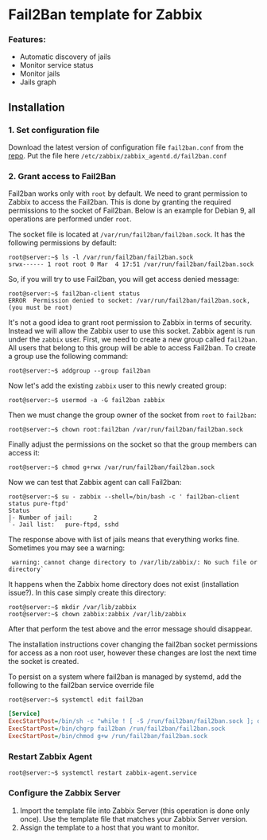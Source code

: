 # Fail2Ban template for Zabbix
### Features:

- Automatic discovery of jails
- Monitor service status
- Monitor jails
- Jails graph

## Installation
### 1. Set configuration file
Download the latest version of configuration file `fail2ban.conf` from the [repo](https://github.com/hermanekt/zabbix-fail2ban-discovery-). Put the file here `/etc/zabbix/zabbix_agentd.d/fail2ban.conf`

### 2. Grant access to Fail2Ban
Fail2ban works only with `root` by default. We need to grant permission to Zabbix to access the Fail2ban. This is done by granting the required permissions to the socket of Fail2ban. Below is an example for Debian 9, all operations are performed under `root`. 

The socket file is located at `/var/run/fail2ban/fail2ban.sock`. It has the following permissions by default:

```console
root@server:~$ ls -l /var/run/fail2ban/fail2ban.sock
srwx------ 1 root root 0 Mar  4 17:51 /var/run/fail2ban/fail2ban.sock
```

So, if you will try to use Fail2ban, you will get access denied message:

```console
root@server:~$ fail2ban-client status
ERROR  Permission denied to socket: /var/run/fail2ban/fail2ban.sock, (you must be root)
```

It's not a good idea to grant root permission to Zabbix in terms of security. Instead we will allow the Zabbix user to use this socket. Zabbix agent is run under the `zabbix` user. First, we need to create a new group called `fail2ban`. All users that belong to this group will be able to access Fail2ban. To create a group use the following command:

```console
root@server:~$ addgroup --group fail2ban
```

Now let's add the existing `zabbix` user to this newly created group:

```console
root@server:~$ usermod -a -G fail2ban zabbix
```

Then we must change the group owner of the socket from `root` to `fail2ban`:

```console
root@server:~$ chown root:fail2ban /var/run/fail2ban/fail2ban.sock
```

Finally adjust the permissions on the socket so that the group members can access it:

```console
root@server:~$ chmod g+rwx /var/run/fail2ban/fail2ban.sock
```

Now we can test that Zabbix agent can call Fail2ban:

```console
root@server:~$ su - zabbix --shell=/bin/bash -c ' fail2ban-client status pure-ftpd'
Status
|- Number of jail:      2
`- Jail list:   pure-ftpd, sshd
```

The response above with list of jails means that everything works fine. Sometimes you may see a warning:

```
 warning: cannot change directory to /var/lib/zabbix/: No such file or directory`
```

It happens when the Zabbix home directory does not exist (installation issue?). In this case simply create this directory:

```console
root@server:~$ mkdir /var/lib/zabbix
root@server:~$ chown zabbix:zabbix /var/lib/zabbix
```

After that perform the test above and the error message should disappear.

The installation instructions cover changing the fail2ban socket permissions for access as a non root user, however these changes are lost the next time the socket is created.

To persist on a system where fail2ban is managed by systemd, add the following to the fail2ban service override file

```console
root@server:~$ systemctl edit fail2ban
```
```ini
[Service]
ExecStartPost=/bin/sh -c "while ! [ -S /run/fail2ban/fail2ban.sock ]; do sleep 1; done"
ExecStartPost=/bin/chgrp fail2ban /run/fail2ban/fail2ban.sock
ExecStartPost=/bin/chmod g+w /run/fail2ban/fail2ban.sock
```

### Restart Zabbix Agent

```console
root@server:~$ systemctl restart zabbix-agent.service
```

### Configure the Zabbix Server
1. Import the template file into Zabbix Server (this operation is done only once). Use the template file that matches your Zabbix Server version.
2. Assign the template to a host that you want to monitor.
